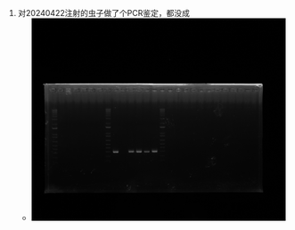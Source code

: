 1. 对20240422注射的虫子做了个PCR鉴定，都没成
   + ![PCR图片](../../../photo/20240425/admin%202024-04-25%2016h31m05s(GelRed).jpg)